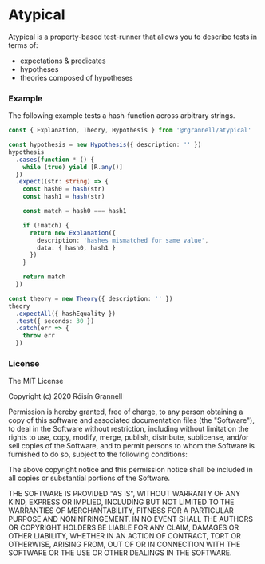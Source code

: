 
# Atypical

Atypical is a property-based test-runner that allows you to describe tests in terms of:

- expectations & predicates
- hypotheses
- theories composed of hypotheses



### Example

The following example tests a hash-function across arbitrary strings.

```ts
const { Explanation, Theory, Hypothesis } from '@rgrannell/atypical'

const hypothesis = new Hypothesis({ description: '' })
hypothesis
  .cases(function * () {
    while (true) yield [R.any()]
  })
  .expect((str: string) => {
    const hash0 = hash(str)
    const hash1 = hash(str)

    const match = hash0 === hash1

    if (!match) {
      return new Explanation({
        description: 'hashes mismatched for same value',
        data: { hash0, hash1 }
      })
    }

    return match
  })

const theory = new Theory({ description: '' })
theory
  .expectAll({ hashEquality })
  .test({ seconds: 30 })
  .catch(err => {
    throw err
  })
```

### License

The MIT License

Copyright (c) 2020 Róisín Grannell

Permission is hereby granted, free of charge, to any person obtaining a copy of this software and associated documentation files (the "Software"), to deal in the Software without restriction, including without limitation the rights to use, copy, modify, merge, publish, distribute, sublicense, and/or sell copies of the Software, and to permit persons to whom the Software is furnished to do so, subject to the following conditions:

The above copyright notice and this permission notice shall be included in all copies or substantial portions of the Software.

THE SOFTWARE IS PROVIDED "AS IS", WITHOUT WARRANTY OF ANY KIND, EXPRESS OR IMPLIED, INCLUDING BUT NOT LIMITED TO THE WARRANTIES OF MERCHANTABILITY, FITNESS FOR A PARTICULAR PURPOSE AND NONINFRINGEMENT. IN NO EVENT SHALL THE AUTHORS OR COPYRIGHT HOLDERS BE LIABLE FOR ANY CLAIM, DAMAGES OR OTHER LIABILITY, WHETHER IN AN ACTION OF CONTRACT, TORT OR OTHERWISE, ARISING FROM, OUT OF OR IN CONNECTION WITH THE SOFTWARE OR THE USE OR OTHER DEALINGS IN THE SOFTWARE.
